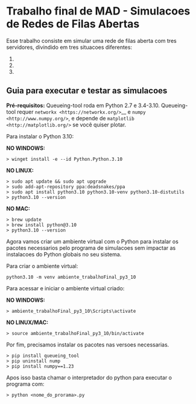 # Trabalho final de MAD - Simulacoes de Redes de Filas Abertas

Esse trabalho consiste em simular uma rede de filas aberta com tres servidores, divindido em tres situacoes diferentes:

1)

2) 

3)

## Guia para executar e testar as simulacoes

**Pré-requisitos:** Queueing-tool roda em Python 2.7 e 3.4-3.10. Queueing-tool
requer `networkx <https://networkx.org/>`__ e
`numpy <http://www.numpy.org/>`, e depende de
`matplotlib <http://matplotlib.org/>` se você quiser plotar.

Para instalar o Python 3.10:

**NO WINDOWS:** 

```
> winget install -e --id Python.Python.3.10
``` 

**NO LINUX:** 

``` 
> sudo apt update && sudo apt upgrade
> sudo add-apt-repository ppa:deadsnakes/ppa
> sudo apt install python3.10 python3.10-venv python3.10-distutils
> python3.10 --version
``` 

**NO MAC:** 

``` 
> brew update
> brew install python@3.10
> python3.10 --version
```

Agora vamos criar um ambiente virtual com o Python para instalar os pacotes necessarios pelo programa de simulacoes sem impactar as instalacoes do Python globais no seu sistema. 

Para criar o ambiente virtual:
```
python3.10 -m venv ambiente_trabalhoFinal_py3_10
```

Para acessar e iniciar o ambiente virtual criado:

**NO WINDOWS:** 

```
> ambiente_trabalhoFinal_py3_10\Scripts\activate
```

**NO LINUX/MAC:** 

```
> source ambiente_trabalhoFinal_py3_10/bin/activate
```

Por fim, precisamos instalar os pacotes nas versoes necessarias.

```
> pip install queueing_tool
> pip uninstall nump
> pip install numpy==1.23
```

Apos isso basta chamar o interpretador do python para executar o programa com:

```
> python <nome_do_prorama>.py
```